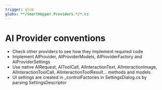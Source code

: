 ```yaml
---
trigger: glob
globs: **/SmartHopper.Providers.*/*.cs
---
```


# AI Provider conventions
- Check other providers to see how they implement required code
- Implement AIProvider, AIProviderModels, AIProviderFactory and AIProviderSettings
- Use native AIRequest, AIToolCall, AIInteractionText, AIInteractionImage, AIInteractionToolCall, AIInteractionToolResult... methods and models
- UI settings are created in _controlFactories in SettingsDialog.cs by parsing SettingsDescriptor